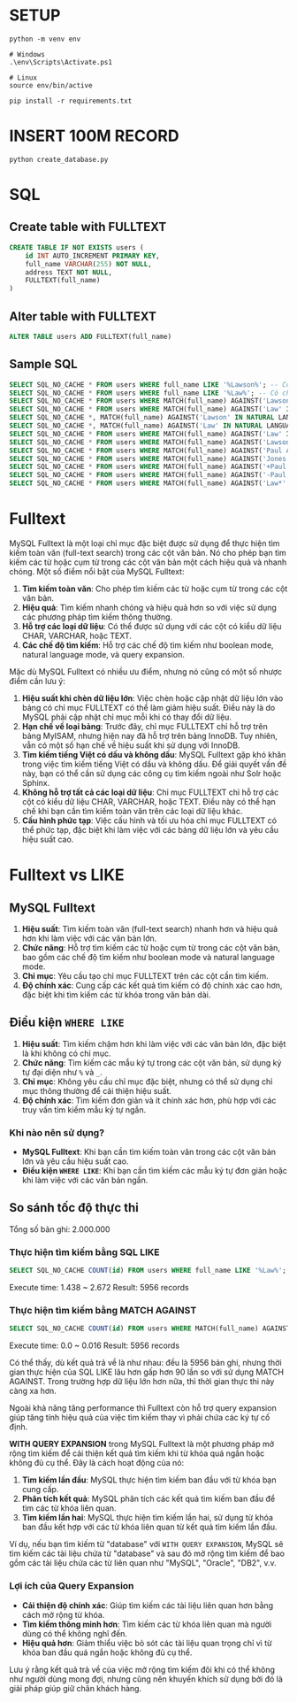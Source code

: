 # SETUP
```shell
python -m venv env

# Windows
.\env\Scripts\Activate.ps1 

# Linux
source env/bin/active

pip install -r requirements.txt
```

# INSERT 100M RECORD
```shell
python create_database.py
```

# SQL

## Create table with FULLTEXT
```sql
CREATE TABLE IF NOT EXISTS users (
    id INT AUTO_INCREMENT PRIMARY KEY,
    full_name VARCHAR(255) NOT NULL,
    address TEXT NOT NULL,
    FULLTEXT(full_name)
)
```

## Alter table with FULLTEXT
```sql
ALTER TABLE users ADD FULLTEXT(full_name)
```

## Sample SQL
```sql
SELECT SQL_NO_CACHE * FROM users WHERE full_name LIKE '%Lawson%'; -- Có chứa Lawson
SELECT SQL_NO_CACHE * FROM users WHERE full_name LIKE '%Law%'; -- Có chứa Law
SELECT SQL_NO_CACHE * FROM users WHERE MATCH(full_name) AGAINST('Lawson' IN NATURAL LANGUAGE MODE); -- Có chứa từ Lawson
SELECT SQL_NO_CACHE * FROM users WHERE MATCH(full_name) AGAINST('Law' IN NATURAL LANGUAGE MODE); -- Có chứa từ Law
SELECT SQL_NO_CACHE *, MATCH(full_name) AGAINST('Lawson' IN NATURAL LANGUAGE MODE WITH QUERY EXPANSION) AS RATE FROM users WHERE MATCH(full_name) AGAINST('Lawson' IN NATURAL LANGUAGE MODE WITH QUERY EXPANSION); -- Có chứa từ Lawson hoặc từ tương tự
SELECT SQL_NO_CACHE *, MATCH(full_name) AGAINST('Law' IN NATURAL LANGUAGE MODE WITH QUERY EXPANSION) AS RATE FROM users WHERE MATCH(full_name) AGAINST('Law' IN NATURAL LANGUAGE MODE WITH QUERY EXPANSION); -- Có chứa từ Law hoặc từ tương tự
SELECT SQL_NO_CACHE * FROM users WHERE MATCH(full_name) AGAINST('Law' IN BOOLEAN MODE); -- Có chứa từ Law
SELECT SQL_NO_CACHE * FROM users WHERE MATCH(full_name) AGAINST('Lawson' IN BOOLEAN MODE); -- Có chứa từ Lawson
SELECT SQL_NO_CACHE * FROM users WHERE MATCH(full_name) AGAINST('Paul AND Lawson' IN BOOLEAN MODE); -- Có chứa từ Paul và từ Lawson
SELECT SQL_NO_CACHE * FROM users WHERE MATCH(full_name) AGAINST('Jones OR Lawson' IN BOOLEAN MODE); -- Có chứa từ Jones hoặc từ Lawson
SELECT SQL_NO_CACHE * FROM users WHERE MATCH(full_name) AGAINST('+Paul +Lawson' IN BOOLEAN MODE); -- Có chứa cả 2 từ Paul và từ Lawson
SELECT SQL_NO_CACHE * FROM users WHERE MATCH(full_name) AGAINST('-Paul +Lawson' IN BOOLEAN MODE); -- Có chứa từ Lawson và không chứa từ Paul
SELECT SQL_NO_CACHE * FROM users WHERE MATCH(full_name) AGAINST('Law*' IN BOOLEAN MODE); -- Có chứa từ bắt đầu bằng Law
```

# Fulltext

MySQL Fulltext là một loại chỉ mục đặc biệt được sử dụng để thực hiện tìm kiếm toàn văn (full-text search) trong các cột văn bản. Nó cho phép bạn tìm kiếm các từ hoặc cụm từ trong các cột văn bản một cách hiệu quả và nhanh chóng.
Một số điểm nổi bật của MySQL Fulltext:
1. **Tìm kiếm toàn văn**: Cho phép tìm kiếm các từ hoặc cụm từ trong các cột văn bản.
2. **Hiệu quả**: Tìm kiếm nhanh chóng và hiệu quả hơn so với việc sử dụng các phương pháp tìm kiếm thông thường.
3. **Hỗ trợ các loại dữ liệu**: Có thể được sử dụng với các cột có kiểu dữ liệu CHAR, VARCHAR, hoặc TEXT.
4. **Các chế độ tìm kiếm**: Hỗ trợ các chế độ tìm kiếm như boolean mode, natural language mode, và query expansion.

Mặc dù MySQL Fulltext có nhiều ưu điểm, nhưng nó cũng có một số nhược điểm cần lưu ý:

1. **Hiệu suất khi chèn dữ liệu lớn**: Việc chèn hoặc cập nhật dữ liệu lớn vào bảng có chỉ mục FULLTEXT có thể làm giảm hiệu suất. Điều này là do MySQL phải cập nhật chỉ mục mỗi khi có thay đổi dữ liệu.
2. **Hạn chế về loại bảng**: Trước đây, chỉ mục FULLTEXT chỉ hỗ trợ trên bảng MyISAM, nhưng hiện nay đã hỗ trợ trên bảng InnoDB. Tuy nhiên, vẫn có một số hạn chế về hiệu suất khi sử dụng với InnoDB.
3. **Tìm kiếm tiếng Việt có dấu và không dấu**: MySQL Fulltext gặp khó khăn trong việc tìm kiếm tiếng Việt có dấu và không dấu. Để giải quyết vấn đề này, bạn có thể cần sử dụng các công cụ tìm kiếm ngoài như Solr hoặc Sphinx.
4. **Không hỗ trợ tất cả các loại dữ liệu**: Chỉ mục FULLTEXT chỉ hỗ trợ các cột có kiểu dữ liệu CHAR, VARCHAR, hoặc TEXT. Điều này có thể hạn chế khi bạn cần tìm kiếm toàn văn trên các loại dữ liệu khác.
5. **Cấu hình phức tạp**: Việc cấu hình và tối ưu hóa chỉ mục FULLTEXT có thể phức tạp, đặc biệt khi làm việc với các bảng dữ liệu lớn và yêu cầu hiệu suất cao.

# Fulltext vs LIKE

## MySQL Fulltext
1. **Hiệu suất**: Tìm kiếm toàn văn (full-text search) nhanh hơn và hiệu quả hơn khi làm việc với các văn bản lớn.
2. **Chức năng**: Hỗ trợ tìm kiếm các từ hoặc cụm từ trong các cột văn bản, bao gồm các chế độ tìm kiếm như boolean mode và natural language mode.
3. **Chỉ mục**: Yêu cầu tạo chỉ mục FULLTEXT trên các cột cần tìm kiếm.
4. **Độ chính xác**: Cung cấp các kết quả tìm kiếm có độ chính xác cao hơn, đặc biệt khi tìm kiếm các từ khóa trong văn bản dài.

## Điều kiện `WHERE LIKE`
1. **Hiệu suất**: Tìm kiếm chậm hơn khi làm việc với các văn bản lớn, đặc biệt là khi không có chỉ mục.
2. **Chức năng**: Tìm kiếm các mẫu ký tự trong các cột văn bản, sử dụng ký tự đại diện như `%` và `_`.
3. **Chỉ mục**: Không yêu cầu chỉ mục đặc biệt, nhưng có thể sử dụng chỉ mục thông thường để cải thiện hiệu suất.
4. **Độ chính xác**: Tìm kiếm đơn giản và ít chính xác hơn, phù hợp với các truy vấn tìm kiếm mẫu ký tự ngắn.

### Khi nào nên sử dụng?
- **MySQL Fulltext**: Khi bạn cần tìm kiếm toàn văn trong các cột văn bản lớn và yêu cầu hiệu suất cao.
- **Điều kiện `WHERE LIKE`**: Khi bạn cần tìm kiếm các mẫu ký tự đơn giản hoặc khi làm việc với các văn bản ngắn.



## So sánh tốc độ thực thi
Tổng số bản ghi: 2.000.000

### Thực hiện tìm kiếm bằng SQL LIKE
```SQL
SELECT SQL_NO_CACHE COUNT(id) FROM users WHERE full_name LIKE '%Law%'; -- Có chứa Law
```
Execute time: 1.438 ~ 2.672
Result: 5956 records

### Thực hiện tìm kiếm bằng MATCH AGAINST
```SQL
SELECT SQL_NO_CACHE COUNT(id) FROM users WHERE MATCH(full_name) AGAINST('Law*' IN BOOLEAN MODE); -- Có chứa Law
```
Execute time: 0.0 ~ 0.016
Result: 5956 records

Có thể thấy, dù kết quả trả về là như nhau: đều là 5956 bản ghi, nhưng thời gian thực hiện của SQL LIKE lâu hơn gấp hơn 90 lần so với sử dụng MATCH AGAINST.
Trong trường hợp dữ liệu lớn hơn nữa, thì thời gian thực thi này càng xa hơn.

Ngoài khả năng tăng performance thì Fulltext còn hỗ trợ query expansion giúp tăng tính hiệu quả của việc tìm kiếm thay vì phải chứa các ký tự cố định.

**WITH QUERY EXPANSION** trong MySQL Fulltext là một phương pháp mở rộng tìm kiếm để cải thiện kết quả tìm kiếm khi từ khóa quá ngắn hoặc không đủ cụ thể. Đây là cách hoạt động của nó:

1. **Tìm kiếm lần đầu**: MySQL thực hiện tìm kiếm ban đầu với từ khóa bạn cung cấp.
2. **Phân tích kết quả**: MySQL phân tích các kết quả tìm kiếm ban đầu để tìm các từ khóa liên quan.
3. **Tìm kiếm lần hai**: MySQL thực hiện tìm kiếm lần hai, sử dụng từ khóa ban đầu kết hợp với các từ khóa liên quan từ kết quả tìm kiếm lần đầu.

Ví dụ, nếu bạn tìm kiếm từ "database" với `WITH QUERY EXPANSION`, MySQL sẽ tìm kiếm các tài liệu chứa từ "database" và sau đó mở rộng tìm kiếm để bao gồm các tài liệu chứa các từ liên quan như "MySQL", "Oracle", "DB2", v.v.

### Lợi ích của Query Expansion
- **Cải thiện độ chính xác**: Giúp tìm kiếm các tài liệu liên quan hơn bằng cách mở rộng từ khóa.
- **Tìm kiếm thông minh hơn**: Tìm kiếm các từ khóa liên quan mà người dùng có thể không nghĩ đến.
- **Hiệu quả hơn**: Giảm thiểu việc bỏ sót các tài liệu quan trọng chỉ vì từ khóa ban đầu quá ngắn hoặc không đủ cụ thể.

Lưu ý rằng kết quả trả về của việc mở rộng tìm kiếm đôi khi có thể không như người dùng mong đợi, nhưng cũng nên khuyến khích sử dụng bởi đó là giải pháp giúp giữ chân khách hàng.